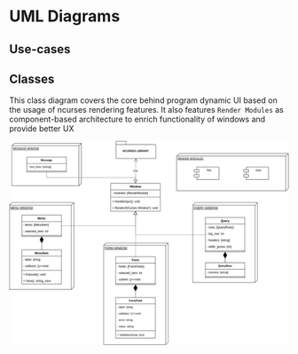 # UML Diagrams

## Use-cases

## Classes

This class diagram covers the core behind program dynamic UI
based on the usage of ncurses rendering features. It also features `Render Modules`
as component-based architecture to enrich functionality of windows and provide
better UX

![Class diagram in UML notation](classes.drawio.png)
